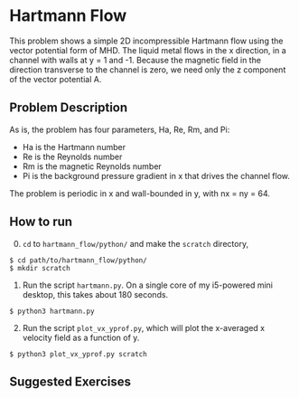 # Hartmann Flow

This problem shows a simple 2D incompressible Hartmann flow using the vector potential form of MHD. The liquid metal flows in the x direction, in a channel with walls at y = 1 and -1. Because the magnetic field in the direction transverse to the channel is zero, we need only the z component of the vector potential A. 

## Problem Description

As is, the problem has four parameters, Ha, Re, Rm, and Pi:

 * Ha is the Hartmann number
 * Re is the Reynolds number
 * Rm is the magnetic Reynolds number
 * Pi is the background pressure gradient in x that drives the channel flow.

The problem is periodic in x and wall-bounded in y, with nx = ny = 64.

## How to run
0. `cd` to `hartmann_flow/python/` and make the `scratch` directory,
```
$ cd path/to/hartmann_flow/python/
$ mkdir scratch
```
1. Run the script `hartmann.py`. On a single core of my i5-powered mini desktop, this takes about 180 seconds.
```
$ python3 hartmann.py
```
2. Run the script `plot_vx_yprof.py`, which will plot the x-averaged x velocity field as a function of y.
```
$ python3 plot_vx_yprof.py scratch
```
## Suggested Exercises